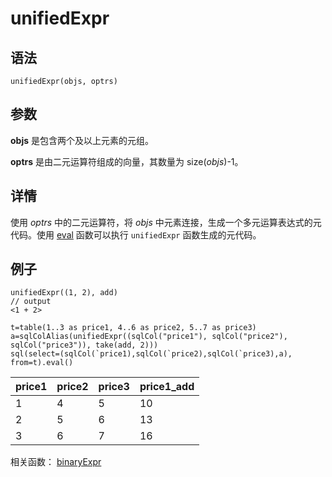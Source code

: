 # unifiedExpr

## 语法

`unifiedExpr(objs, optrs)`

## 参数

**objs** 是包含两个及以上元素的元组。

**optrs** 是由二元运算符组成的向量，其数量为 size(*objs*)-1。

## 详情

使用 *optrs* 中的二元运算符，将 *objs* 中元素连接，生成一个多元运算表达式的元代码。使用
[eval](../e/eval.md) 函数可以执行 `unifiedExpr`
函数生成的元代码。

## 例子

```
unifiedExpr((1, 2), add)
// output
<1 + 2>

t=table(1..3 as price1, 4..6 as price2, 5..7 as price3)
a=sqlColAlias(unifiedExpr((sqlCol("price1"), sqlCol("price2"), sqlCol("price3")), take(add, 2)))
sql(select=(sqlCol(`price1),sqlCol(`price2),sqlCol(`price3),a), from=t).eval()
```

| price1 | price2 | price3 | price1\_add |
| --- | --- | --- | --- |
| 1 | 4 | 5 | 10 |
| 2 | 5 | 6 | 13 |
| 3 | 6 | 7 | 16 |

相关函数： [binaryExpr](../b/binaryExpr.md)

